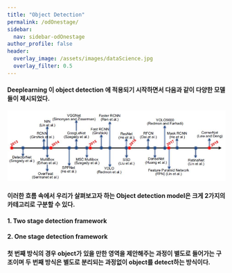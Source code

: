 ```yaml
---
title: "Object Detection"
permalink: /odOnestage/
sidebar:
  nav: sidebar-odOnestage
author_profile: false
header:
  overlay_image: /assets/images/dataScience.jpg
  overlay_filter: 0.5
---
```

#### Deeplearning 이 object detection 에 적용되기 시작하면서 다음과 같이 다양한 모델들이 제시되었다.

<center><img src="/assets/images/od/survey11.jpg" ></center>


#### 이러한 흐름 속에서 우리가 살펴보고자 하는 Object detection model은 크게 2가지의 카테고리로 구분할 수 있다.
#### 1. Two stage detection framework
#### 2. One stage detection framework

#### 첫 번째 방식의 경우 object가 있을 만한 영역을 제안해주는 과정이 별도로 들어가는 구조이며 두 번째 방식은 별도로 분리되는 과정없이 object를 detect하는 방식이다.